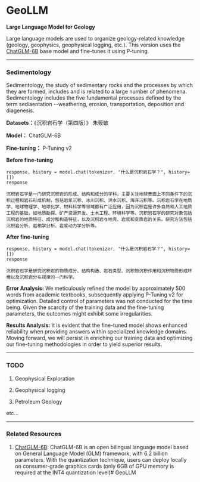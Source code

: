 # GeoLLM
**Large Language Model for Geology**

Large language models are used to organize geology-related knowledge (geology, geophysics, geophysical logging, etc.). This version uses the [ChatGLM-6B](https://github.com/THUDM/ChatGLM-6B) base model and fine-tunes it using P-tuning.

---

### Sedimentology

Sedimentology, the study of sedimentary rocks and the processes by which they are formed, includes and is related to a large number of phenomena. Sedimentology includes the five fundamental processes defined by the term sediaentation --weathering, erosion, transportation, deposition and diagenesis.

**Datasets：**《沉积岩石学（第四版）》 朱筱敏

**Model：** ChatGLM-6B

**Fine-tuning：** P-Tuning v2

**Before fine-tuning**

```
response, history = model.chat(tokenizer, "什么是沉积岩石学？", history=[])
response

沉积岩石学是一门研究沉积岩的形成、结构和成分的学科，主要关注地球表面上不同条件下的沉积过程和岩石形成机制，包括岩浆沉积、冰川沉积、洪水沉积、海洋沉积等。沉积岩石学在地质学、地球物理学、地球化学、材料科学等领域都有广泛应用，因为沉积岩是许多自然和人工地质工程的基础，如地质勘探、矿产资源开发、土木工程、环境科学等。沉积岩石学的研究对象包括沉积岩的地质特征、成分和构造特征，以及沉积岩与地壳、岩浆和变质岩的关系。研究方法包括沉积岩分析、岩相学分析、岩浆动力学分析等。
```

**After fine-tuning**

```
response, history = model.chat(tokenizer, "什么是沉积岩石学？", history=[])
response

沉积岩石学是研究沉积岩的物质成分、结构构造、岩石类型、沉积物沉积作用和沉积物质形成环境以及沉积岩分布规律的一门科学。
```

**Error Analysis:** We meticulously refined the model by approximately 500 words from academic textbooks, subsequently applying P-Tuning v2 for optimization. Detailed control of parameters was not conducted for the time being. Given the scarcity of the training data and the fine-tuning parameters, the outcomes might exhibit some irregularities.

**Results Analysis:** It is evident that the fine-tuned model shows enhanced reliability when providing answers within specialized knowledge domains. Moving forward, we will persist in enriching our training data and optimizing our fine-tuning methodologies in order to yield superior results.

---

### TODO

1. Geophysical Exploration

2. Geophysical logging

3. Petroleum Geology

etc...

---

### Related Resources
1. [ChatGLM-6B](https://github.com/THUDM/ChatGLM-6B): ChatGLM-6B is an open bilingual language model based on General Language Model (GLM) framework, with 6.2 billion parameters. With the quantization technique, users can deploy locally on consumer-grade graphics cards (only 6GB of GPU memory is required at the INT4 quantization level)# GeoLLM
